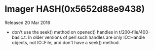 # Imager HASH(0x5652d88e9438)

Released 20 Mar 2016

- don't use the seek() method on opened() handles in t/200-file/400-basic.t. In older versions of perl such handles are only IO::Handle objects, not IO::File, and don't have a seek() method.